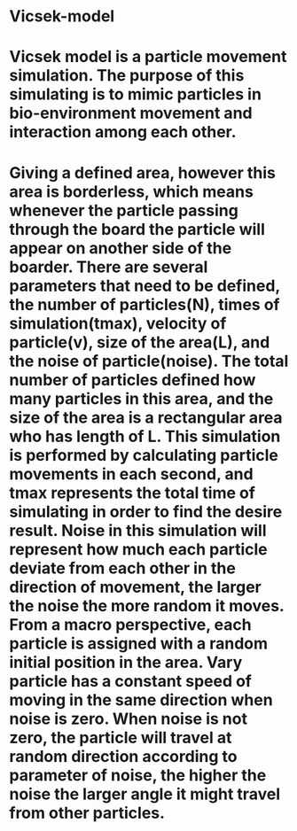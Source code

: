 # Vicsek-model

# Vicsek model is a particle movement simulation. The purpose of this simulating is to mimic particles in bio-environment movement and interaction among each other. 

# Giving a defined area, however this area is borderless, which means whenever the particle passing through the board the particle will appear on another side of the boarder. There are several parameters that need to be defined, the number of particles(N), times of simulation(tmax), velocity of particle(v), size of the area(L), and the noise of particle(noise).  The total number of particles defined how many particles in this area, and the size of the area is a rectangular area who has length of L. This simulation is performed by calculating particle movements in each second, and tmax represents the total time of simulating in order to find the desire result. Noise in this simulation will represent how much each particle deviate from each other in the direction of movement, the larger the noise the more random it moves. From a macro perspective, each particle is assigned with a random initial position in the area. Vary particle has a constant speed of moving in the same direction when noise is zero. When noise is not zero, the particle will travel at random direction according to parameter of noise, the higher the noise the larger angle it might travel from other particles. 
# 
